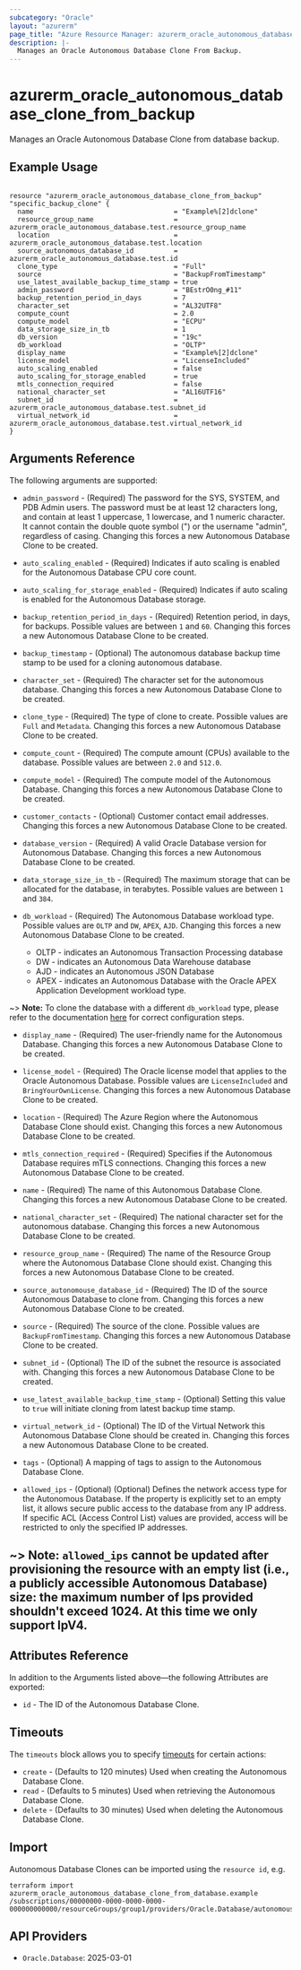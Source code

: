 ```yaml
---
subcategory: "Oracle"
layout: "azurerm"
page_title: "Azure Resource Manager: azurerm_oracle_autonomous_database_clone_from_backup"
description: |-
  Manages an Oracle Autonomous Database Clone From Backup.
---
```


# azurerm_oracle_autonomous_database_clone_from_backup

Manages an Oracle Autonomous Database Clone from database backup.

## Example Usage

```hcl

resource "azurerm_oracle_autonomous_database_clone_from_backup" "specific_backup_clone" {
  name                                   = "Example%[2]dclone"
  resource_group_name                    = azurerm_oracle_autonomous_database.test.resource_group_name
  location                               = azurerm_oracle_autonomous_database.test.location
  source_autonomous_database_id          = azurerm_oracle_autonomous_database.test.id
  clone_type                             = "Full"
  source                                 = "BackupFromTimestamp"
  use_latest_available_backup_time_stamp = true
  admin_password                         = "BEstrO0ng_#11"
  backup_retention_period_in_days        = 7
  character_set                          = "AL32UTF8"
  compute_count                          = 2.0
  compute_model                          = "ECPU"
  data_storage_size_in_tb                = 1
  db_version                             = "19c"
  db_workload                            = "OLTP"
  display_name                           = "Example%[2]dclone"
  license_model                          = "LicenseIncluded"
  auto_scaling_enabled                   = false
  auto_scaling_for_storage_enabled       = true
  mtls_connection_required               = false
  national_character_set                 = "AL16UTF16"
  subnet_id                              = azurerm_oracle_autonomous_database.test.subnet_id
  virtual_network_id                     = azurerm_oracle_autonomous_database.test.virtual_network_id
}
```

## Arguments Reference

The following arguments are supported:

* `admin_password` - (Required) The password for the SYS, SYSTEM, and PDB Admin users. The password must be at least 12 characters long, and contain at least 1 uppercase, 1 lowercase, and 1 numeric character. It cannot contain the double quote symbol (") or the username "admin", regardless of casing. Changing this forces a new Autonomous Database Clone to be created.

* `auto_scaling_enabled` - (Required) Indicates if auto scaling is enabled for the Autonomous Database CPU core count.

* `auto_scaling_for_storage_enabled` - (Required) Indicates if auto scaling is enabled for the Autonomous Database storage.

* `backup_retention_period_in_days` - (Required) Retention period, in days, for backups. Possible values are between `1` and `60`. Changing this forces a new Autonomous Database Clone to be created.

* `backup_timestamp` - (Optional) The autonomous database backup time stamp to be used for a cloning autonomous database. 

* `character_set` - (Required) The character set for the autonomous database. Changing this forces a new Autonomous Database Clone to be created.

* `clone_type` - (Required) The type of clone to create. Possible values are `Full` and `Metadata`. Changing this forces a new Autonomous Database Clone to be created.

* `compute_count` - (Required) The compute amount (CPUs) available to the database. Possible values are between `2.0` and `512.0`.

* `compute_model` - (Required) The compute model of the Autonomous Database. Changing this forces a new Autonomous Database Clone to be created.

* `customer_contacts` - (Optional) Customer contact email addresses. Changing this forces a new Autonomous Database Clone to be created.

* `database_version` - (Required) A valid Oracle Database version for Autonomous Database. Changing this forces a new Autonomous Database Clone to be created.

* `data_storage_size_in_tb` - (Required) The maximum storage that can be allocated for the database, in terabytes. Possible values are between `1` and `384`.

* `db_workload` - (Required) The Autonomous Database workload type. Possible values are `OLTP` and `DW`, `APEX`, `AJD`. Changing this forces a new Autonomous Database Clone to be created.
  * OLTP - indicates an Autonomous Transaction Processing database
  * DW - indicates an Autonomous Data Warehouse database
  * AJD - indicates an Autonomous JSON Database
  * APEX - indicates an Autonomous Database with the Oracle APEX Application Development workload type.

~> **Note:** To clone the database with a different `db_workload` type, please refer to the documentation [here](https://docs.public.oneportal.content.oci.oraclecloud.com/en-us/iaas/autonomous-database-serverless/doc/autonomous-clone-cross-workload-type.html#GUID-527A712D-FF82-498B-AB35-8A1623E36EDD) for correct configuration steps.

* `display_name` - (Required) The user-friendly name for the Autonomous Database. Changing this forces a new Autonomous Database Clone to be created.

* `license_model` - (Required) The Oracle license model that applies to the Oracle Autonomous Database. Possible values are `LicenseIncluded` and `BringYourOwnLicense`. Changing this forces a new Autonomous Database Clone to be created.

* `location` - (Required) The Azure Region where the Autonomous Database Clone should exist. Changing this forces a new Autonomous Database Clone to be created.

* `mtls_connection_required` - (Required) Specifies if the Autonomous Database requires mTLS connections. Changing this forces a new Autonomous Database Clone to be created.

* `name` - (Required) The name of this Autonomous Database Clone. Changing this forces a new Autonomous Database Clone to be created.

* `national_character_set` - (Required) The national character set for the autonomous database. Changing this forces a new Autonomous Database Clone to be created.

* `resource_group_name` - (Required) The name of the Resource Group where the Autonomous Database Clone should exist. Changing this forces a new Autonomous Database Clone to be created.

* `source_autonomouse_database_id` - (Required) The ID of the source Autonomous Database to clone from. Changing this forces a new Autonomous Database Clone to be created.

* `source` - (Required) The source of the clone. Possible values are  `BackupFromTimestamp`. Changing this forces a new Autonomous Database Clone to be created.

* `subnet_id` - (Optional) The ID of the subnet the resource is associated with. Changing this forces a new Autonomous Database Clone to be created.

* `use_latest_available_backup_time_stamp` - (Optional) Setting this value to `true` will initiate cloning from latest backup time stamp.

* `virtual_network_id` - (Optional) The ID of the Virtual Network this Autonomous Database Clone should be created in. Changing this forces a new Autonomous Database Clone to be created.

* `tags` - (Optional) A mapping of tags to assign to the Autonomous Database Clone.

* `allowed_ips` - (Optional) (Optional) Defines the network access type for the Autonomous Database. If the property is explicitly set to an empty list, it allows secure public access to the database from any IP address. If specific ACL (Access Control List) values are provided, access will be restricted to only the specified IP addresses.

~> **Note:** `allowed_ips`  cannot be updated after provisioning the resource with an empty list (i.e., a publicly accessible Autonomous Database)
size: the maximum number of Ips provided shouldn't exceed 1024. At this time we only support IpV4.
---

## Attributes Reference

In addition to the Arguments listed above—the following Attributes are exported:

* `id` - The ID of the Autonomous Database Clone.

## Timeouts

The `timeouts` block allows you to specify [timeouts](https://www.terraform.io/language/resources/syntax#operation-timeouts) for certain actions:

* `create` - (Defaults to 120 minutes) Used when creating the Autonomous Database Clone.
* `read` - (Defaults to 5 minutes) Used when retrieving the Autonomous Database Clone.
* `delete` - (Defaults to 30 minutes) Used when deleting the Autonomous Database Clone.

## Import

Autonomous Database Clones can be imported using the `resource id`, e.g.

```shell
terraform import azurerm_oracle_autonomous_database_clone_from_database.example /subscriptions/00000000-0000-0000-0000-000000000000/resourceGroups/group1/providers/Oracle.Database/autonomousDatabases/adb1
```

## API Providers

* `Oracle.Database`: 2025-03-01

